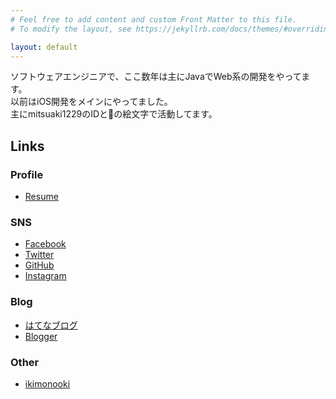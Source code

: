 ```yaml
---
# Feel free to add content and custom Front Matter to this file.
# To modify the layout, see https://jekyllrb.com/docs/themes/#overriding-theme-defaults

layout: default
---
```


ソフトウェアエンジニアで、ここ数年は主にJavaでWeb系の開発をやってます。  
以前はiOS開発をメインにやってました。  
主にmitsuaki1229のIDと🐰の絵文字で活動してます。

## Links

### Profile

* [Resume](https://github.com/mitsuaki1229/CurriculumVitae/blob/master/Documents/SkillSheet.md)

### SNS

* [Facebook](https://www.facebook.com/mitsuaki1229)
* [Twitter](https://twitter.com/mitsuaki1229)
* [GitHub](https://github.com/mitsuaki1229)
* [Instagram](https://www.instagram.com/mitsuaki1229)

### Blog

* [はてなブログ](https://mitsuaki1229.hatenablog.com/)
* [Blogger](http://mitsuaki1229.blogspot.com/2013/04/blog.html?m=0)

### Other

* [ikimonooki](https://ikimonooki.com/)
